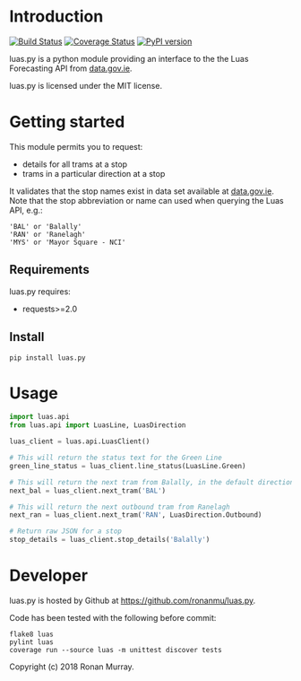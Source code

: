 # Introduction 

[![Build Status](https://travis-ci.org/ronanmu/luas.py.svg?branch=master)](https://travis-ci.org/ronanmu/luas.py) [![Coverage Status](https://coveralls.io/repos/github/ronanmu/luas.py/badge.svg?branch=master)](https://coveralls.io/github/ronanmu/luas.py?branch=master) [![PyPI version](https://badge.fury.io/py/luas.py.svg)](https://badge.fury.io/py/luas.py)

luas.py is a python module providing an interface to the the Luas Forecasting API from [data.gov.ie](https://data.gov.ie/dataset/luas-forecasting-api/resource/078346e0-fe7f-4e71-9c51-21c78520dc3d). 

luas.py is licensed under the MIT license.

Getting started
===============

This module permits you to request:
* details for all trams at a stop
* trams in a particular direction at a stop

It validates that the stop names exist in data set available at [data.gov.ie](https://data.gov.ie/dataset/luas-network-2012-stops-itm). Note that the stop abbreviation or name can used when querying the Luas API, e.g.:

```commandline
'BAL' or 'Balally'
'RAN' or 'Ranelagh'
'MYS' or 'Mayor Square - NCI'
``` 



Requirements
------------

luas.py requires:
 * requests>=2.0


Install
-------
```commandline
pip install luas.py
```

# Usage

```python
import luas.api
from luas.api import LuasLine, LuasDirection

luas_client = luas.api.LuasClient()

# This will return the status text for the Green Line
green_line_status = luas_client.line_status(LuasLine.Green)

# This will return the next tram from Balally, in the default direction (inbound)
next_bal = luas_client.next_tram('BAL')

# This will return the next outbound tram from Ranelagh
next_ran = luas_client.next_tram('RAN', LuasDirection.Outbound)

# Return raw JSON for a stop
stop_details = luas_client.stop_details('Balally')

```

Developer
=========

luas.py is hosted by Github at https://github.com/ronanmu/luas.py.

Code has been tested with the following before commit:

```commandline
flake8 luas
pylint luas
coverage run --source luas -m unittest discover tests
```

Copyright (c) 2018 Ronan Murray.